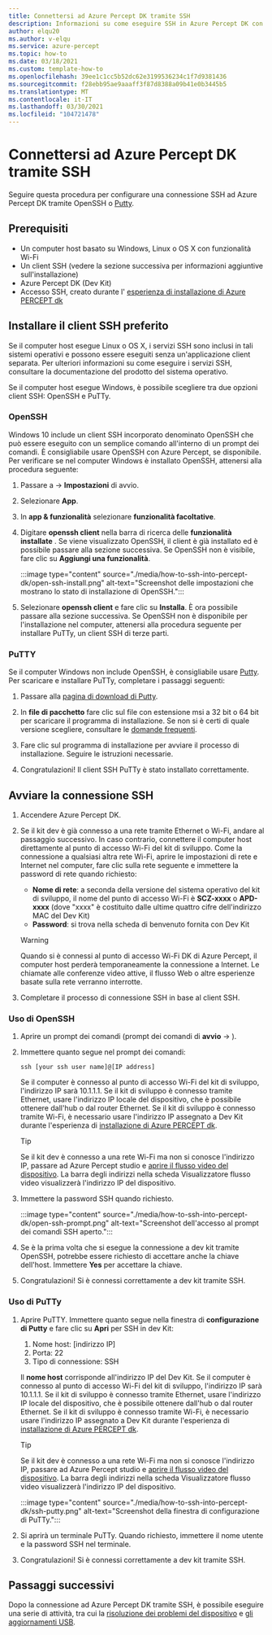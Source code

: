 ```yaml
---
title: Connettersi ad Azure Percept DK tramite SSH
description: Informazioni su come eseguire SSH in Azure Percept DK con PuTTy
author: elqu20
ms.author: v-elqu
ms.service: azure-percept
ms.topic: how-to
ms.date: 03/18/2021
ms.custom: template-how-to
ms.openlocfilehash: 39ee1c1cc5b52dc62e3199536234c1f7d9381436
ms.sourcegitcommit: f28ebb95ae9aaaff3f87d8388a09b41e0b3445b5
ms.translationtype: MT
ms.contentlocale: it-IT
ms.lasthandoff: 03/30/2021
ms.locfileid: "104721478"
---
```

# <a name="connect-to-your-azure-percept-dk-over-ssh"></a>Connettersi ad Azure Percept DK tramite SSH

Seguire questa procedura per configurare una connessione SSH ad Azure Percept DK tramite OpenSSH o [Putty](https://www.chiark.greenend.org.uk/~sgtatham/putty/latest.html).

## <a name="prerequisites"></a>Prerequisiti

- Un computer host basato su Windows, Linux o OS X con funzionalità Wi-Fi
- Un client SSH (vedere la sezione successiva per informazioni aggiuntive sull'installazione)
- Azure Percept DK (Dev Kit)
- Accesso SSH, creato durante l' [esperienza di installazione di Azure PERCEPT dk](./quickstart-percept-dk-set-up.md)

## <a name="install-your-preferred-ssh-client"></a>Installare il client SSH preferito

Se il computer host esegue Linux o OS X, i servizi SSH sono inclusi in tali sistemi operativi e possono essere eseguiti senza un'applicazione client separata. Per ulteriori informazioni su come eseguire i servizi SSH, consultare la documentazione del prodotto del sistema operativo.

Se il computer host esegue Windows, è possibile scegliere tra due opzioni client SSH: OpenSSH e PuTTy.

### <a name="openssh"></a>OpenSSH

Windows 10 include un client SSH incorporato denominato OpenSSH che può essere eseguito con un semplice comando all'interno di un prompt dei comandi. È consigliabile usare OpenSSH con Azure Percept, se disponibile. Per verificare se nel computer Windows è installato OpenSSH, attenersi alla procedura seguente:

1. Passare a   ->  **Impostazioni** di avvio.

1. Selezionare **App**.

1. In **app & funzionalità** selezionare **funzionalità facoltative**.

1. Digitare **openssh client** nella barra di ricerca delle **funzionalità installate** . Se viene visualizzato OpenSSH, il client è già installato ed è possibile passare alla sezione successiva. Se OpenSSH non è visibile, fare clic su **Aggiungi una funzionalità**.

    :::image type="content" source="./media/how-to-ssh-into-percept-dk/open-ssh-install.png" alt-text="Screenshot delle impostazioni che mostrano lo stato di installazione di OpenSSH.":::

1. Selezionare **openssh client** e fare clic su **Installa**. È ora possibile passare alla sezione successiva. Se OpenSSH non è disponibile per l'installazione nel computer, attenersi alla procedura seguente per installare PuTTy, un client SSH di terze parti.

### <a name="putty"></a>PuTTY

Se il computer Windows non include OpenSSH, è consigliabile usare [Putty](https://www.chiark.greenend.org.uk/~sgtatham/putty/latest.html). Per scaricare e installare PuTTy, completare i passaggi seguenti:

1. Passare alla [pagina di download di Putty](https://www.chiark.greenend.org.uk/~sgtatham/putty/latest.html).

1. In **file di pacchetto** fare clic sul file con estensione msi a 32 bit o 64 bit per scaricare il programma di installazione. Se non si è certi di quale versione scegliere, consultare le [domande frequenti](https://www.chiark.greenend.org.uk/~sgtatham/putty/faq.html#faq-32bit-64bit).

1. Fare clic sul programma di installazione per avviare il processo di installazione. Seguire le istruzioni necessarie.

1. Congratulazioni! Il client SSH PuTTy è stato installato correttamente.

## <a name="initiate-the-ssh-connection"></a>Avviare la connessione SSH

1. Accendere Azure Percept DK.

1. Se il kit dev è già connesso a una rete tramite Ethernet o Wi-Fi, andare al passaggio successivo. In caso contrario, connettere il computer host direttamente al punto di accesso Wi-Fi del kit di sviluppo. Come la connessione a qualsiasi altra rete Wi-Fi, aprire le impostazioni di rete e Internet nel computer, fare clic sulla rete seguente e immettere la password di rete quando richiesto:

    - **Nome di rete**: a seconda della versione del sistema operativo del kit di sviluppo, il nome del punto di accesso Wi-Fi è **SCZ-xxxx** o **APD-xxxx** (dove "xxxx" è costituito dalle ultime quattro cifre dell'indirizzo MAC del Dev Kit)
    - **Password**: si trova nella scheda di benvenuto fornita con Dev Kit

    > [!WARNING]
    > Quando si è connessi al punto di accesso Wi-Fi DK di Azure Percept, il computer host perderà temporaneamente la connessione a Internet. Le chiamate alle conferenze video attive, il flusso Web o altre esperienze basate sulla rete verranno interrotte.

1. Completare il processo di connessione SSH in base al client SSH.

### <a name="using-openssh"></a>Uso di OpenSSH

1. Aprire un prompt dei comandi (prompt dei comandi di **avvio**  ->  ).

1. Immettere quanto segue nel prompt dei comandi:

    ```console
    ssh [your ssh user name]@[IP address]
    ```

    Se il computer è connesso al punto di accesso Wi-Fi del kit di sviluppo, l'indirizzo IP sarà 10.1.1.1. Se il kit di sviluppo è connesso tramite Ethernet, usare l'indirizzo IP locale del dispositivo, che è possibile ottenere dall'hub o dal router Ethernet. Se il kit di sviluppo è connesso tramite Wi-Fi, è necessario usare l'indirizzo IP assegnato a Dev Kit durante l'esperienza di [installazione di Azure PERCEPT dk](./quickstart-percept-dk-set-up.md).

    > [!TIP]
    > Se il kit dev è connesso a una rete Wi-Fi ma non si conosce l'indirizzo IP, passare ad Azure Percept studio e [aprire il flusso video del dispositivo](./how-to-view-video-stream.md). La barra degli indirizzi nella scheda Visualizzatore flusso video visualizzerà l'indirizzo IP del dispositivo.

1. Immettere la password SSH quando richiesto.

    :::image type="content" source="./media/how-to-ssh-into-percept-dk/open-ssh-prompt.png" alt-text="Screenshot dell'accesso al prompt dei comandi SSH aperto.":::

1. Se è la prima volta che si esegue la connessione a dev kit tramite OpenSSH, potrebbe essere richiesto di accettare anche la chiave dell'host. Immettere **Yes** per accettare la chiave.

1. Congratulazioni! Si è connessi correttamente a dev kit tramite SSH.

### <a name="using-putty"></a>Uso di PuTTy

1. Aprire PuTTY. Immettere quanto segue nella finestra di **configurazione di Putty** e fare clic su **Apri** per SSH in dev Kit:

    1. Nome host: [indirizzo IP]
    1. Porta: 22
    1. Tipo di connessione: SSH

    Il **nome host** corrisponde all'indirizzo IP del Dev Kit. Se il computer è connesso al punto di accesso Wi-Fi del kit di sviluppo, l'indirizzo IP sarà 10.1.1.1. Se il kit di sviluppo è connesso tramite Ethernet, usare l'indirizzo IP locale del dispositivo, che è possibile ottenere dall'hub o dal router Ethernet. Se il kit di sviluppo è connesso tramite Wi-Fi, è necessario usare l'indirizzo IP assegnato a Dev Kit durante l'esperienza di [installazione di Azure PERCEPT dk](./quickstart-percept-dk-set-up.md).

    > [!TIP]
    > Se il kit dev è connesso a una rete Wi-Fi ma non si conosce l'indirizzo IP, passare ad Azure Percept studio e [aprire il flusso video del dispositivo](./how-to-view-video-stream.md). La barra degli indirizzi nella scheda Visualizzatore flusso video visualizzerà l'indirizzo IP del dispositivo.

    :::image type="content" source="./media/how-to-ssh-into-percept-dk/ssh-putty.png" alt-text="Screenshot della finestra di configurazione di PuTTy.":::

1. Si aprirà un terminale PuTTy. Quando richiesto, immettere il nome utente e la password SSH nel terminale.

1. Congratulazioni! Si è connessi correttamente a dev kit tramite SSH.

## <a name="next-steps"></a>Passaggi successivi

Dopo la connessione ad Azure Percept DK tramite SSH, è possibile eseguire una serie di attività, tra cui la [risoluzione dei problemi del dispositivo](./troubleshoot-dev-kit.md) e [gli aggiornamenti USB](./how-to-update-via-usb.md).